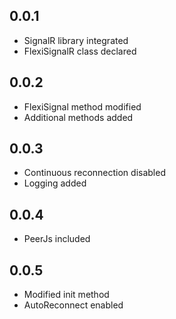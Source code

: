 ## 0.0.1

- SignalR library integrated
- FlexiSignalR class declared

## 0.0.2

- FlexiSignal method modified
- Additional methods added

## 0.0.3

- Continuous reconnection disabled
- Logging added

## 0.0.4
- PeerJs included

## 0.0.5
- Modified init method
- AutoReconnect enabled